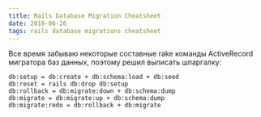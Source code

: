 ```yaml
---
title: Rails Database Migration Cheatsheet
date: 2018-06-26
tags: rails database migrations cheatsheet
---
```


Все время забываю некоторые составные rake команды ActiveRecord мигратора баз данных, поэтому решил выписать шпаргалку:

```
db:setup = db:create + db:schema:load + db:seed
db:reset = rails db:drop db:setup
db:rollback = db:migrate:down + db:schema:dump
db:migrate = db:migrate:up + db:schema:dump
db:migrate:redo = db:rollback + db:migrate
```
